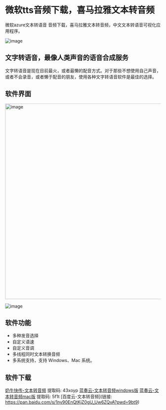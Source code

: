 # 微软tts音频下载，喜马拉雅文本转音频

微软azure文本转语音 音频下载，喜马拉雅文本转音频，中文文本转语音可视化应用程序。

![image](https://user-images.githubusercontent.com/28686832/171317095-f7af4794-54d2-4f1b-a9a0-b19d8d7899dc.png)

## 文字转语音，最像人类声音的语音合成服务

文字转语音是现在目前最火，或者最懒的配音方式。对于那些不想使用自己声音，或者不会录音，或者懒于配音的朋友，使用各种文字转语音软件是最佳的选择。

## 软件界面

<img width="632" alt="image" src="https://user-images.githubusercontent.com/28686832/171317070-14aa7ccb-ba89-4735-a0da-e5f9fefca99a.png">

![image](https://user-images.githubusercontent.com/28686832/171317153-e7351045-d018-4bad-ab9e-69a950adba4e.png)

## 软件功能

- 多种发音选择
- 自定义语速
- 自定义音调
- 多线程同时文本转换音频
- 多系统支持，支持 Windows、Mac 系统。

## 软件下载

[奶牛快传-文本转音频](https://cowtransfer.com/s/644dcc27967e44) 提取码: 43xoyp
[蓝奏云-文本转音频windows版](https://jscs.lanzouw.com/ieFWK05q05wj)
[蓝奏云-文本转音频mac版](https://jscs.lanzouw.com/ixo2Z05q05sf) 提取码: 5f1t
[百度云-文本转音频](链接: https://pan.baidu.com/s/1ny90EnQtKjZ0gU_Uw6ZQvA?pwd=9bt9)

